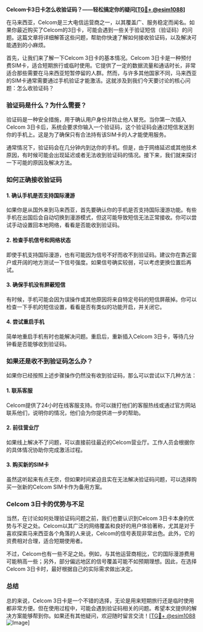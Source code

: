 **Celcom卡3日卡怎么收验证码？——轻松搞定你的疑问[[TG💪+ @esim1088](https://t.me/s/esim1088)]**

在马来西亚，Celcom是三大电信运营商之一，以其覆盖广、服务稳定而闻名。如果你最近购买了Celcom的3日卡，可能会遇到一些关于验证短信（验证码）的问题。这篇文章将详细解答这些问题，帮助你快速了解如何接收验证码，以及解决可能遇到的小麻烦。

首先，让我们来了解一下Celcom 3日卡的基本情况。Celcom 3日卡是一种预付费SIM卡，适合短期旅行或临时使用。它提供了一定的数据流量和通话时长，非常适合那些需要在马来西亚短暂停留的人群。然而，与许多其他国家不同，马来西亚的SIM卡通常需要通过手机验证才能激活。这就涉及到我们今天要讨论的核心问题：怎么收验证码？

### 验证码是什么？为什么需要？

验证码是一种安全措施，用于确认用户身份并防止他人冒充。当你第一次插入Celcom 3日卡后，系统会要求你输入一个验证码，这个验证码会通过短信发送到你的手机上。这是为了确保只有合法持有该SIM卡的人才能使用服务。

通常情况下，验证码会在几分钟内到达你的手机。但是，由于网络延迟或其他技术原因，有时候可能会出现延迟或者无法收到验证码的情况。接下来，我们就来探讨一下可能的原因及解决方法。

### 如何正确接收验证码

#### 1. 确认手机是否支持国际漫游
如果你是从国外来到马来西亚，首先要确认你的手机是否支持国际漫游功能。有些手机在出国后会自动切换到漫游模式，但这可能导致短信无法正常接收。你可以尝试手动设置回本地网络，看看是否能收到验证码。

#### 2. 检查手机信号和网络状态
即使手机支持国际漫游，也有可能因为信号不好而收不到验证码。建议你在靠近窗户或开阔的地方测试一下信号强度。如果信号确实较弱，可以考虑更换位置后再试。

#### 3. 确保手机没有屏蔽短信
有时候，手机可能会因为误操作或其他原因将来自特定号码的短信屏蔽掉。你可以检查一下手机的短信设置，看看是否有类似的功能开启，并关闭它。

#### 4. 尝试重启手机
简单地重启手机有时也能解决问题。重启后，重新插入Celcom 3日卡，等待几分钟看是否能够收到验证码。

### 如果还是收不到验证码怎么办？

如果你已经按照上述步骤操作仍然没有收到验证码，那么可以尝试以下几种方法：

#### 1. 联系客服
Celcom提供了24小时在线客服支持。你可以拨打他们的客服热线或通过官方网站联系他们，说明你的情况，他们会为你提供进一步的帮助。

#### 2. 前往营业厅
如果线上解决不了问题，可以直接前往最近的Celcom营业厅。工作人员会根据你的具体情况协助你完成激活过程。

#### 3. 购买新的SIM卡
虽然这听起来有点无奈，但如果时间紧迫且实在无法解决验证码问题，可以选择购买一张新的Celcom SIM卡作为备用方案。

### Celcom 3日卡的优势与不足

当然，在讨论如何处理验证码问题之前，我们也要认识到Celcom 3日卡本身的优势与不足之处。Celcom以其广泛的网络覆盖和良好的用户体验著称，尤其是对于喜欢探索马来西亚各个角落的人来说，Celcom的信号表现非常出色。此外，它的资费相对合理，适合短期使用者。

不过，Celcom也有一些不足之处。例如，与其他运营商相比，它的国际漫游费用可能稍高一些；另外，部分偏远地区的信号覆盖可能不如预期理想。因此，在选择Celcom 3日卡时，最好根据自己的实际需求做出决定。

### 总结

总的来说，Celcom 3日卡是一个不错的选择，无论是用来短期旅行还是临时使用都非常方便。但在使用过程中，可能会遇到验证码相关的问题。希望本文提供的解决方案能够帮到你。如果还有其他疑问，欢迎随时留言交流！[[TG💪+ @esim1088](https://t.me/s/esim1088) ![Image](https://i.postimg.cc/4NQfJmqS/Snipaste-2025-05-13-00-14-12.png)]